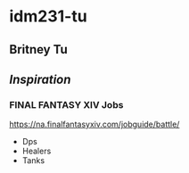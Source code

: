 # idm231-tu
 
## Britney Tu

## __*Inspiration*__

### FINAL FANTASY XIV Jobs
https://na.finalfantasyxiv.com/jobguide/battle/
- Dps
- Healers
- Tanks

